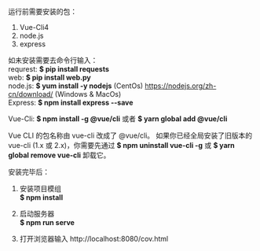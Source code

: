 运行前需要安装的包：<br>
1. Vue-Cli4
2. node.js
3. express

如未安装需要去命令行输入：<br>
requrest: **$ pip install requests** <br>
web:      **$ pip install web.py** <br>
node.js:  **$ yum install -y nodejs** (CentOs) https://nodejs.org/zh-cn/download/ (Windows & MacOs) <br>
Express:  **$ npm install express --save** <br>

Vue-Cli: **$ npm install -g @vue/cli** 或者 **$ yarn global add @vue/cli** <br>

Vue CLI 的包名称由 vue-cli 改成了 @vue/cli。 如果你已经全局安装了旧版本的 vue-cli (1.x 或 2.x)，你需要先通过 **$ npm uninstall vue-cli -g** 或 **$ yarn global remove vue-cli** 卸载它。


安装完毕后：<br>
1. 安装项目模组<br>
   **$ npm install** <br>

2. 启动服务器 <br>
   **$ npm run serve** <br>

3. 打开浏览器输入 http://localhost:8080/cov.html <br>
